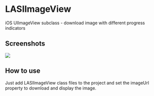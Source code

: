 LASIImageView
=============

iOS UIImageView subclass - download image with different progress indicators

Screenshots
-----------
[![](http://lukagabric.com/wp-content/uploads/2013/09/LASIImageView.png)](http://lukagabric.com/wp-content/uploads/2013/09/LASIImageView.png)

How to use
----------

Just add LASIImageView class files to the project and set the imageUrl property to download and display the image.

